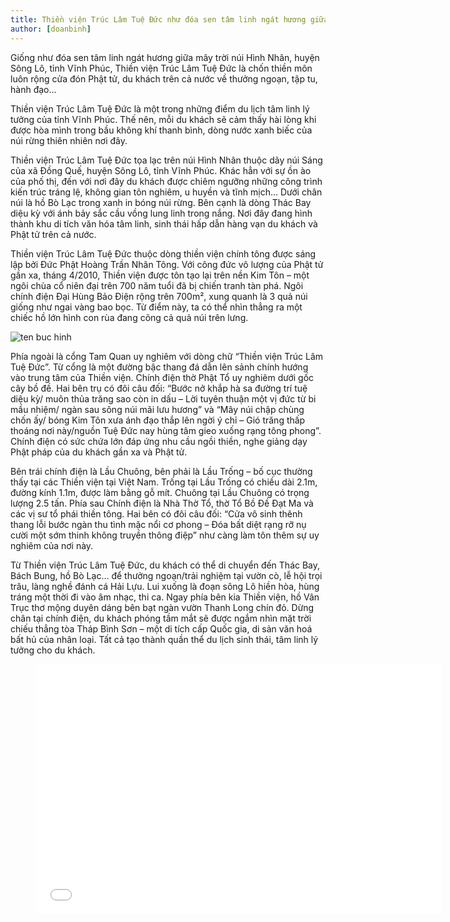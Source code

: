 ```yaml
---
title: Thiền viện Trúc Lâm Tuệ Đức như đóa sen tâm linh ngát hương giữa mây trời núi
author: [doanbinh]
---
```


Giống như đóa sen tâm linh ngát hương giữa mây trời núi Hình Nhân, huyện Sông Lô, tỉnh Vĩnh Phúc, Thiền viện Trúc Lâm Tuệ Đức là chốn thiền môn luôn rộng cửa đón Phật tử, du khách trên cả nước về thưởng ngoạn, tập tu, hành đạo...



Thiền viện Trúc Lâm Tuệ Đức là một trong những điểm du lịch tâm linh lý tưởng của tỉnh Vĩnh Phúc. Thế nên, mỗi du khách sẽ cảm thấy hài lòng khi được hòa mình trong bầu không khí thanh bình, dòng nước xanh biếc của núi rừng thiên nhiên nơi đây.

Thiền viện Trúc Lâm Tuệ Đức tọa lạc trên núi Hình Nhân thuộc dãy núi Sáng của xã Đồng Quế, huyện Sông Lô, tỉnh Vĩnh Phúc. Khác hẳn với sự ồn ào của phố thị, đến với nơi đây du khách được chiêm ngưỡng những công trình kiến trúc tráng lệ, không gian tôn nghiêm, u huyền và tĩnh mịch… Dưới chân núi là hồ Bò Lạc trong xanh in bóng núi rừng. Bên cạnh là dòng Thác Bay diệu kỳ với ánh bảy sắc cầu vồng lung linh trong nắng. Nơi đây đang hình thành khu di tích văn hóa tâm linh, sinh thái hấp dẫn hàng vạn du khách và Phật tử trên cả nước.



Thiền viện Trúc Lâm Tuệ Đức thuộc dòng thiền viện chính tông được sáng lập bởi Đức Phật Hoàng Trần Nhân Tông. Với công đức vô lượng của Phật tử gần xa, tháng 4/2010, Thiền viện được tôn tạo lại trên nền Kim Tôn – một ngôi chùa cổ niên đại trên 700 năm tuổi đã bị chiến tranh tàn phá. Ngôi chính điện Đại Hùng Bảo Điện rộng trên 700m², xung quanh là 3 quả núi giống như ngai vàng bao bọc. Từ điểm này, ta có thể nhìn thẳng ra một chiếc hồ lớn hình con rùa đang cõng cả quả núi trên lưng.

![ten buc hinh](http://www.qtv.vn/dataimages/201812//original/images1207165_1_Sun_World_Fansipan_Legend.jpg "ten buc hinh")

Phía ngoài là cổng Tam Quan uy nghiêm với dòng chữ “Thiền viện Trúc Lâm Tuệ Đức”. Từ cổng là một đường bậc thang đá dẫn lên sảnh chính hướng vào trung tâm của Thiền viện. Chính điện thờ Phật Tổ uy nghiêm dưới gốc cây bồ đề. Hai bên trụ có đôi câu đối: “Bước nở khắp hà sa đường trí tuệ diệu kỳ/ muôn thủa trăng sao còn in dấu – Lời tuyên thuận một vị đức từ bi mầu nhiệm/ ngàn sau sông núi mãi lưu hương” và “Mây núi chập chùng chốn ấy/ bóng Kim Tôn xưa ánh đạo thắp lên ngời ý chỉ – Gió trăng thấp thoáng nơi này/nguồn Tuệ Đức nay hùng tâm gieo xuống rạng tông phong”.  Chính điện có sức chứa lớn đáp ứng nhu cầu  ngồi thiền, nghe giảng dạy Phật pháp của du khách gần xa và Phật tử.



Bên trái chính điện là Lầu Chuông, bên phải là Lầu Trống – bố cục thường thấy tại các Thiền viện tại Việt Nam. Trống tại Lầu Trống có chiều dài 2.1m, đường kính 1.1m, được làm bằng gỗ mít. Chuông tại Lầu Chuông có trọng lượng 2.5 tấn. Phía sau Chính điện là Nhà Thờ Tổ, thờ Tổ Bồ Đề Đạt Ma và các vị sư tổ phái thiền tông. Hai bên có đôi câu đối: “Cửa vô sinh thênh thang lỗi bước ngàn thu tình mặc nổi cơ phong – Đóa bất diệt rạng rỡ nụ cười một sớm thinh không truyền thông điệp” như càng làm tôn thêm sự uy nghiêm của nơi này.



Từ Thiền viện Trúc Lâm Tuệ Đức, du khách có thể di chuyển đến Thác Bay, Bách Bung, hồ Bò Lạc… để thưởng ngoạn/trải nghiệm tại vườn cò, lễ hội trọi trâu, làng nghề đánh cá Hải Lựu. Lui xuống là đoạn sông Lô hiền hòa, hùng tráng một thời đi vào âm nhạc, thi ca. Ngay phía bên kia Thiền viện, hồ Vân Trục thơ mộng duyên dáng bên bạt ngàn vườn Thanh Long chín đỏ. Dừng chân tại chính điện, du khách phóng tầm mắt sẽ được ngắm nhìn mặt trời chiếu thẳng tòa Tháp Bình Sơn – một di tích cấp Quốc gia, di sản văn hoá bất hủ của nhân loại. Tất cả tạo thành quần thể du lịch sinh thái, tâm linh lý tưởng cho du khách.




<figure><iframe width="650" height="400" src="//www.youtube-nocookie.com/embed/ffFchC8MxYk" frameborder="0" allowfullscreen></iframe></figure>

